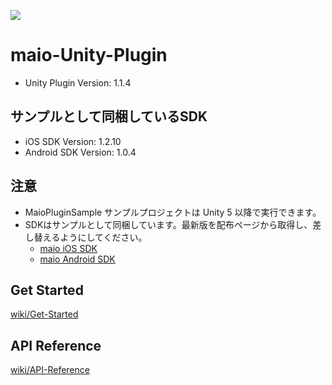 ![](https://github.com/imobile-maio/maio-iOS-SDK/blob/wiki/doc/images/logo.png)

# maio-Unity-Plugin

* Unity Plugin Version: 1.1.4

## サンプルとして同梱しているSDK

* iOS SDK Version: 1.2.10
* Android SDK Version: 1.0.4

## 注意
- MaioPluginSample サンプルプロジェクトは Unity 5 以降で実行できます。
- SDKはサンプルとして同梱しています。最新版を配布ページから取得し、差し替えるようにしてください。
    - [maio iOS SDK](https://github.com/imobile-maio/maio-iOS-SDK/releases)
    - [maio Android SDK](https://github.com/imobile-maio/maio-Android-SDK/releases)

## Get Started
[wiki/Get-Started](https://github.com/imobile-maio/maio-Unity-Plugin/wiki/Get-Started)

## API Reference
[wiki/API-Reference](https://github.com/imobile-maio/maio-Unity-Plugin/wiki/API-Reference)
